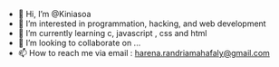 - 👋 Hi, I’m @Kiniasoa
- 👀 I’m interested in programmation, hacking, and web development
- 🌱 I’m currently learning c, javascript , css and html
- 💞️ I’m looking to collaborate on ...
- 📫 How to reach me via email : harena.randriamahafaly@gmail.com

<!---
Kiniasoa/Kiniasoa is a ✨ special ✨ repository because its `README.md` (this file) appears on your GitHub profile.
You can click the Preview link to take a look at your changes.
--->
